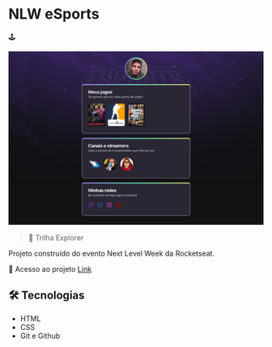 # NLW eSports
🕹️

![preview](./.github/preview.png)

> 🧭 Trilha Explorer

Projeto construído do evento Next Level Week da Rocketseat.

🔗 Acesso ao projeto [Link](https://vxnnydll.github.io/NLW)

## 🛠️ Tecnologias
- HTML
- CSS
- Git e Github

